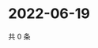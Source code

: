 # 2022-06-19

共 0 条

<!-- BEGIN WEIBO -->
<!-- 最后更新时间 Sun Jun 19 2022 12:18:33 GMT+0800 (China Standard Time) -->

<!-- END WEIBO -->

